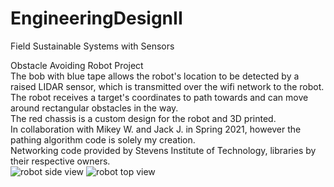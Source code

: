 # EngineeringDesignII
Field Sustainable Systems with Sensors


Obstacle Avoiding Robot Project  
The bob with blue tape allows the robot's location to be detected by a raised LIDAR sensor, which is transmitted over the wifi network to the robot.  
The robot receives a target's coordinates to path towards and can move around rectangular obstacles in the way.  
The red chassis is a custom design for the robot and 3D printed.  
In collaboration with Mikey W. and Jack J. in Spring 2021, however the pathing algorithm code is solely my creation.  
Networking code provided by Stevens Institute of Technology, libraries by their respective owners.  
![robot side view](robot_side_view.png)
![robot top view](robot_top_view.png)
